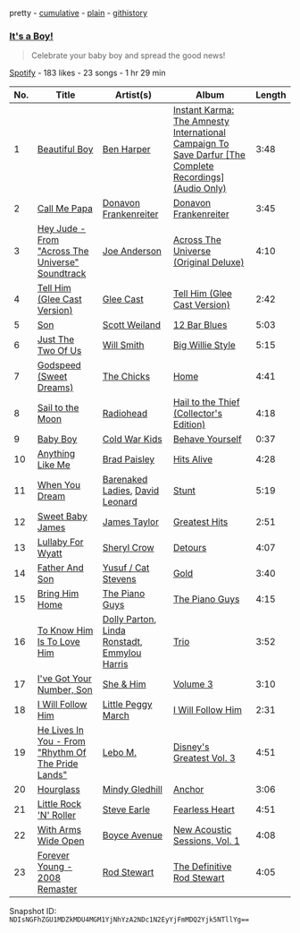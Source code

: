 pretty - [cumulative](/playlists/cumulative/3KP0xIq8NrTP7BV2YhpHT5.md) - [plain](/playlists/plain/3KP0xIq8NrTP7BV2YhpHT5) - [githistory](https://github.githistory.xyz/mackorone/spotify-playlist-archive/blob/main/playlists/plain/3KP0xIq8NrTP7BV2YhpHT5)

### [It's a Boy!](https://open.spotify.com/playlist/3KP0xIq8NrTP7BV2YhpHT5)

> Celebrate your baby boy and spread the good news!

[Spotify](https://open.spotify.com/user/spotify) - 183 likes - 23 songs - 1 hr 29 min

| No. | Title | Artist(s) | Album | Length |
|---|---|---|---|---|
| 1 | [Beautiful Boy](https://open.spotify.com/track/5cUbs8a3T4f9xdTeBqrQCy) | [Ben Harper](https://open.spotify.com/artist/45lorWzrKLxfKlWpV7r9CN) | [Instant Karma: The Amnesty International Campaign To Save Darfur \[The Complete Recordings\] \(Audio Only\)](https://open.spotify.com/album/5A5XFtOnsqgw9QzghVq5Lf) | 3:48 |
| 2 | [Call Me Papa](https://open.spotify.com/track/1l9DBbVxNiLNKQc1DFSVBl) | [Donavon Frankenreiter](https://open.spotify.com/artist/2IAZ2xX1Ovh5jxhBWE7wda) | [Donavon Frankenreiter](https://open.spotify.com/album/7HPDZ1Gu4pWyDn9o6DiToG) | 3:45 |
| 3 | [Hey Jude \- From "Across The Universe" Soundtrack](https://open.spotify.com/track/41in1uId5IIsqOqNvYC7ua) | [Joe Anderson](https://open.spotify.com/artist/6EdedFZ0TxPvIRZzj0yF6s) | [Across The Universe \(Original Deluxe\)](https://open.spotify.com/album/2rHgctQLLQqcebs4jN82z1) | 4:10 |
| 4 | [Tell Him \(Glee Cast Version\)](https://open.spotify.com/track/0IWJEwMXzBuMj1jnyYUOz0) | [Glee Cast](https://open.spotify.com/artist/0SCbttzoZTnLFebDYmAWCm) | [Tell Him \(Glee Cast Version\)](https://open.spotify.com/album/4R8aQ2WURmumcG2qaRghCK) | 2:42 |
| 5 | [Son](https://open.spotify.com/track/4YNRQg5GXTsrEQk5IziJxv) | [Scott Weiland](https://open.spotify.com/artist/0RMOWaq3zw0fdgvaGRMcdA) | [12 Bar Blues](https://open.spotify.com/album/2oDxaTUqJPFQSabDxVfgjI) | 5:03 |
| 6 | [Just The Two Of Us](https://open.spotify.com/track/01F8B0dhzGdWvmcSO6vUdi) | [Will Smith](https://open.spotify.com/artist/41qil2VaGbD194gaEcmmyx) | [Big Willie Style](https://open.spotify.com/album/2esWeP8Ln1sXA0jbDmi3Zq) | 5:15 |
| 7 | [Godspeed \(Sweet Dreams\)](https://open.spotify.com/track/40xBxpWZMw7LYfv50Eru1m) | [The Chicks](https://open.spotify.com/artist/25IG9fa7cbdmCIy3OnuH57) | [Home](https://open.spotify.com/album/2OlPK6y1JnP7PKW9fHFes0) | 4:41 |
| 8 | [Sail to the Moon](https://open.spotify.com/track/7K4SRPc8Gtg4ovJUjFy3dZ) | [Radiohead](https://open.spotify.com/artist/4Z8W4fKeB5YxbusRsdQVPb) | [Hail to the Thief \(Collector's Edition\)](https://open.spotify.com/album/5GcgkRjhWDxrOTDk0TJQK8) | 4:18 |
| 9 | [Baby Boy](https://open.spotify.com/track/1j8h26q8ITAQ6myoO2ukTP) | [Cold War Kids](https://open.spotify.com/artist/6VDdCwrBM4qQaGxoAyxyJC) | [Behave Yourself](https://open.spotify.com/album/16xFplY25DuXrOGnVyDH0E) | 0:37 |
| 10 | [Anything Like Me](https://open.spotify.com/track/74mZKvZcZzzvbOnt8NfWda) | [Brad Paisley](https://open.spotify.com/artist/13YmWQJFwgZrd4bf5IjMY4) | [Hits Alive](https://open.spotify.com/album/10XgYRGRtKApBh2P1K9yHS) | 4:28 |
| 11 | [When You Dream](https://open.spotify.com/track/0m66rDWgIH9el456IYjIfB) | [Barenaked Ladies](https://open.spotify.com/artist/0dEvJpkqhrcn64d3oI8v79), [David Leonard](https://open.spotify.com/artist/1Wf0YF113imMsqukiKcZHe) | [Stunt](https://open.spotify.com/album/4FsibLgkGMV9AfbLtEqvxT) | 5:19 |
| 12 | [Sweet Baby James](https://open.spotify.com/track/1lZJzhTAzXWgEY3RSw9cvx) | [James Taylor](https://open.spotify.com/artist/0vn7UBvSQECKJm2817Yf1P) | [Greatest Hits](https://open.spotify.com/album/2L4U4JjEADYaVltkvDrkCC) | 2:51 |
| 13 | [Lullaby For Wyatt](https://open.spotify.com/track/6g7ZJZrLi9DOJVvbKtRoiO) | [Sheryl Crow](https://open.spotify.com/artist/4TKTii6gnOnUXQHyuo9JaD) | [Detours](https://open.spotify.com/album/245704RhuUXj2ty55RKoJh) | 4:07 |
| 14 | [Father And Son](https://open.spotify.com/track/77vgQcXbwX5C4oapmx6phI) | [Yusuf / Cat Stevens](https://open.spotify.com/artist/08F3Y3SctIlsOEmKd6dnH8) | [Gold](https://open.spotify.com/album/1S1NJXGjE6yBGIq2PhVKyE) | 3:40 |
| 15 | [Bring Him Home](https://open.spotify.com/track/3FvgjfERD2q146UmzjNTc4) | [The Piano Guys](https://open.spotify.com/artist/0jW6R8CVyVohuUJVcuweDI) | [The Piano Guys](https://open.spotify.com/album/6P2EwTc87RwLx2ANZVr1JY) | 4:15 |
| 16 | [To Know Him Is To Love Him](https://open.spotify.com/track/2Er9fB6MsxVroJsCo4tMy4) | [Dolly Parton](https://open.spotify.com/artist/32vWCbZh0xZ4o9gkz4PsEU), [Linda Ronstadt](https://open.spotify.com/artist/1sXbwvCQLGZnaH0Jp2HTVc), [Emmylou Harris](https://open.spotify.com/artist/5s6TJEuHTr9GR894wc6VfP) | [Trio](https://open.spotify.com/album/1uPjtjcaOwsxwLO7DzwQh2) | 3:52 |
| 17 | [I've Got Your Number, Son](https://open.spotify.com/track/5k33ALWQ3GcoKvVwJkf1C6) | [She & Him](https://open.spotify.com/artist/3CIRif6ZAedT7kZSPvj2A4) | [Volume 3](https://open.spotify.com/album/7L0jUfO6TEYQmrVQTDp2xA) | 3:10 |
| 18 | [I Will Follow Him](https://open.spotify.com/track/1mspRB1JIDtaMPXewN8XOs) | [Little Peggy March](https://open.spotify.com/artist/09vvlnqwFaimZwGAvpXgqy) | [I Will Follow Him](https://open.spotify.com/album/0wPcTchjoE6Oq5Wj3ojpE4) | 2:31 |
| 19 | [He Lives In You \- From "Rhythm Of The Pride Lands"](https://open.spotify.com/track/2TDQZhGtgPKFl63HlElW7o) | [Lebo M.](https://open.spotify.com/artist/0zp9qNDSeYi3QEodhcKAAA) | [Disney's Greatest Vol\. 3](https://open.spotify.com/album/6UuNvv5UFJG5bQkYzQIarh) | 4:51 |
| 20 | [Hourglass](https://open.spotify.com/track/1vU4IbmZlwbpC4uwRoLMhy) | [Mindy Gledhill](https://open.spotify.com/artist/24gJ2GCq5zx1Mh08ZpmiSo) | [Anchor](https://open.spotify.com/album/4QqFp5fKkDRyjCT8pLH3zF) | 3:06 |
| 21 | [Little Rock 'N' Roller](https://open.spotify.com/track/0RYNmj0jHUSzDLBbndDw7m) | [Steve Earle](https://open.spotify.com/artist/2UBTfUoLI07iRqGeUrwhZh) | [Fearless Heart](https://open.spotify.com/album/5JV8iAgzh7ZpqU6vkRr1WO) | 4:51 |
| 22 | [With Arms Wide Open](https://open.spotify.com/track/1b9C8jgOcl7IHPzFURduUD) | [Boyce Avenue](https://open.spotify.com/artist/7CQwac16i1W5ej8YpuL3dv) | [New Acoustic Sessions, Vol\. 1](https://open.spotify.com/album/3PLZ9A4ET8Ii3debFqWCHH) | 4:08 |
| 23 | [Forever Young \- 2008 Remaster](https://open.spotify.com/track/5MdaYkcPOlyEX56YjlQhZJ) | [Rod Stewart](https://open.spotify.com/artist/2y8Jo9CKhJvtfeKOsYzRdT) | [The Definitive Rod Stewart](https://open.spotify.com/album/16B8kK28QgKIYTb7XyLMuj) | 4:05 |

Snapshot ID: `NDIsNGFhZGU1MDZkMDU4MGM1YjNhYzA2NDc1N2EyYjFmMDQ2Yjk5NTllYg==`